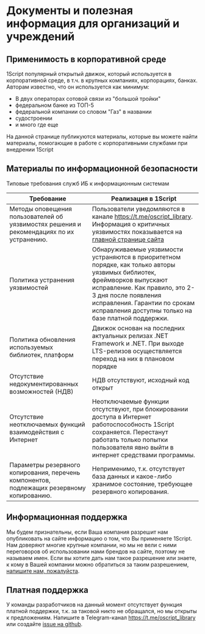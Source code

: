 # Документы и полезная информация для организаций и учреждений

## Применимость в корпоративной среде

1Script популярный открытый движок, который используется в корпоративной среде, в т.ч. в крупных компаниях, корпорациях, банках. Авторам известно, что он используется как минимум:

* В двух операторах сотовой связи из "большой тройки"
* федеральном банке из ТОП-5
* федеральной компании со словом "Газ" в названии
* судостроении
* и много где еще

На данной странице публикуются материалы, которые вы можете найти материалы, помогающие в работе с корпоративными службами при внедрении 1Script

## Материалы по информационной безопасности

Типовые требования служб ИБ к информационным системам

|Требование|Реализация в 1Script|
|-|-|
|Методы оповещения пользователей об уязвимостях решения и рекомендациях по их устранению.|Пользователи уведомляются в канале https://t.me/oscript_library. Информация о критичных уязвимостях показывается на [главной странице сайта](https://oscript.io) |
|Политика устранения уязвимостей|Обнаруживаемые уязвимости устраняются в приоритетном порядке, как только авторы уязвимых библиотек, фреймворков выпускают исправление. Как правило, это 2-3 дня после появления исправления. Гарантии по срокам исправления доступны только на базе платной поддержки.|
|Политика обновления используемых библиотек, платформ|Движок основан на последних актуальных релизах .NET Framework и .NET. При выходе LTS-релизов осуществляется переход на них в плановом порядке|
|Отсутствие недокументированных возможностей (НДВ)|НДВ отсутствуют, исходный код открыт|
|Отсутствие неотключаемых функций взаимодействия с Интернет|Неотключаемые функции отсутствуют, при блокировании доступа в Интернет работоспособность 1Script сохраняется. Перестанут работать только попытки пользователя явно выйти в интернет средствами программы.|
|Параметры резервного копирования, перечень компонентов, подлежащих резервному копированию.|Неприменимо, т.к. отсутствует база данных и какое-либо хранимое состояние, требующее резервного копирования.|

## Информационная поддержка

Мы будем признательны, если Ваша компания разрешит нам опубликовать на сайте информацию о том, что Вы применяете 1Script. Нам доверяют многие крупные компании, но мы не вели с ними переговоров об использовании нами брендов на сайте, поэтому не называем имен. Если вы хотите дать нам такое разрешение или знаете, к кому в Вашей компании можно обратиться за таким разрешением, [напишите нам, пожалуйста](https://t.me/oscript_library).

## Платная поддержка

У команды разработчиков на данный момент отсутствует функция платной поддержки, т.к. за таковой никто не обращался, но мы открыты к предложениям. Напишите в Telegram-канал https://t.me/oscript_library или создайте [issue на github](https://github.com/EvilBeaver/OneScript/issues).
